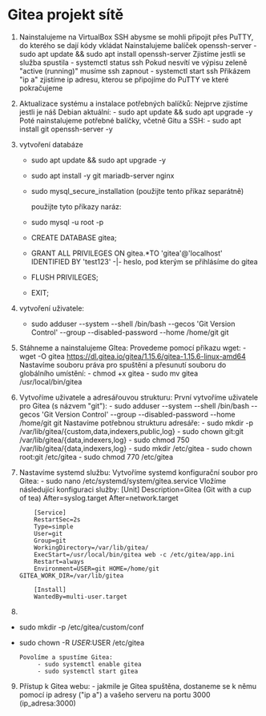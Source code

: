 # Gitea projekt sítě
1. Nainstalujeme na VirtualBox SSH abysme se mohli připojit přes PuTTY, do kterého se dají kódy vkládat
     Nainstalujeme balíček openssh-server
        - sudo apt update && sudo apt install openssh-server
     Zjistíme jestli se služba spustila
        - systemctl status ssh
     Pokud nesvítí ve výpisu zeleně "active (running)" musíme ssh zapnout
        - systemctl start ssh
     Přikázem "ip a" zjistíme ip adresu, kterou se připojíme do PuTTY ve které pokračujeme
   
2. Aktualizace systému a instalace potřebných balíčků:
     Nejprve zjistíme jestli je náš Debian aktuální:
        - sudo apt update && sudo apt upgrade -y
     Poté nainstalujeme potřebné balíčky, včetně Gitu a SSH:
        - sudo apt install git openssh-server -y

   


3. vytvoření databáze
   - sudo apt update && sudo apt upgrade -y
   - sudo apt install -y git mariadb-server nginx
   - sudo mysql_secure_installation (použijte tento příkaz separátně)
     
     použijte tyto příkazy naráz:
   - sudo mysql -u root -p
   - CREATE DATABASE gitea;
   - GRANT ALL PRIVILEGES ON gitea.*TO 'gitea'@'localhost' IDENTIFIED BY 'test123' -|- heslo, pod kterým se přihlásíme do gitea
   - FLUSH PRIVILEGES;
   - EXIT;

5. vytvoření uživatele:
   - sudo adduser --system --shell /bin/bash --gecos 'Git Version Control' --group --disabled-password --home /home/git git


   
6. Stáhneme a nainstalujeme GItea:
     Provedeme pomocí příkazu wget:
           - wget -O gitea https://dl.gitea.io/gitea/1.15.6/gitea-1.15.6-linux-amd64
     Nastavíme souboru práva pro spuštění a přesunutí souboru do globálního umístění:
           - chmod +x gitea
           - sudo mv gitea /usr/local/bin/gitea
   
7. Vytvoříme uživatele a adresářouvou strukturu:
      První vytvoříme uživatele pro Gitea (s názvem "git"):
           - sudo adduser --system --shell /bin/bash --gecos 'Git Version Control' --group --disabled-password --home /home/git git
      Nastavíme potřebnou strukturu adresáře:
           - sudo mkdir -p /var/lib/gitea/{custom,data,indexers,public,log}
           - sudo chown git:git /var/lib/gitea/{data,indexers,log}
           - sudo chmod 750 /var/lib/gitea/{data,indexers,log}
           - sudo mkdir /etc/gitea
           - sudo chown root:git /etc/gitea
           - sudo chmod 770 /etc/gitea
   
8. Nastavíme systemd službu:
   Vytvoříme systemd konfigurační soubor pro Gitea:
           - sudo nano /etc/systemd/system/gitea.service
   Vložíme následující konfiguraci služby:
           [Unit]
           Description=Gitea (Git with a cup of tea)
           After=syslog.target
           After=network.target

           [Service]
           RestartSec=2s
           Type=simple
           User=git
           Group=git
           WorkingDirectory=/var/lib/gitea/
           ExecStart=/usr/local/bin/gitea web -c /etc/gitea/app.ini
           Restart=always
           Environment=USER=git HOME=/home/git GITEA_WORK_DIR=/var/lib/gitea

           [Install]
           WantedBy=multi-user.target

9.
- sudo mkdir -p /etc/gitea/custom/conf
- sudo chown -R $USER:$USER /etc/gitea
 
      
      Povolíme a spustíme Gitea:
           - sudo systemctl enable gitea
           - sudo systemctl start gitea

9. Přístup k Gitea webu:
        - jakmile je Gitea spuštěna, dostaneme se k němu pomocí ip adresy ("ip a") a vašeho serveru na portu 3000
                (ip_adresa:3000)
